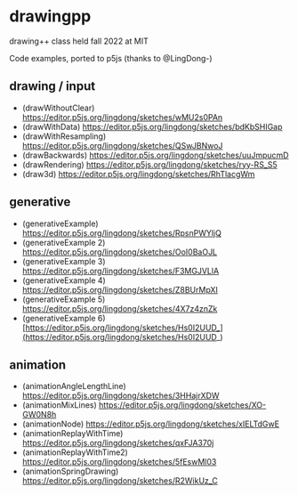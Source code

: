 # drawingpp
drawing++ class held fall 2022 at MIT

Code examples, ported to p5js (thanks to @LingDong-)

## drawing / input 

- (drawWithoutClear) https://editor.p5js.org/lingdong/sketches/wMU2s0PAn
- (drawWithData) https://editor.p5js.org/lingdong/sketches/bdKbSHIGap
- (drawWithResampling) https://editor.p5js.org/lingdong/sketches/QSwJBNwoJ
- (drawBackwards) https://editor.p5js.org/lingdong/sketches/uuJmpucmD
- (drawRendering) https://editor.p5js.org/lingdong/sketches/ryy-RS_S5
- (draw3d) https://editor.p5js.org/lingdong/sketches/RhTlacgWm

## generative

- (generativeExample) https://editor.p5js.org/lingdong/sketches/RpsnPWYljQ
- (generativeExample 2) https://editor.p5js.org/lingdong/sketches/OoI0BaOJL
- (generativeExample 3) https://editor.p5js.org/lingdong/sketches/F3MGJVLlA
- (generativeExample 4) https://editor.p5js.org/lingdong/sketches/Z8BUrMpXI
- (generativeExample 5) https://editor.p5js.org/lingdong/sketches/4X7z4znZk
- (generativeExample 6) [https://editor.p5js.org/lingdong/sketches/Hs0I2UUD_](https://editor.p5js.org/lingdong/sketches/Hs0I2UUD_)

## animation

- (animationAngleLengthLine) https://editor.p5js.org/lingdong/sketches/3HHajrXDW
- (animationMixLines) https://editor.p5js.org/lingdong/sketches/XO-GW0N8h
- (animationNode) https://editor.p5js.org/lingdong/sketches/xIELTdGwE
- (animationReplayWithTime) https://editor.p5js.org/lingdong/sketches/qxFJA370j
- (animationReplayWithTime2) https://editor.p5js.org/lingdong/sketches/5fEswMl03
- (animationSpringDrawing) https://editor.p5js.org/lingdong/sketches/R2WikUz_C
